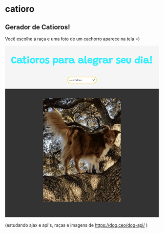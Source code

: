 # catioro

## Gerador de Catioros!

Você escolhe a raça e uma foto de um cachorro aparece na tela =)

![](catioro.gif)

(estudando ajax e api's, raças e imagens de https://dog.ceo/dog-api/ )
